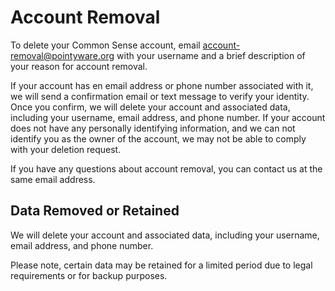 # Account Removal
To delete your Common Sense account, email [account-removal@pointyware.org](mailto:account-removal@pointyware.org) with your username and a brief description of your reason for account removal.

If your account has en email address or phone number associated with it, we will send a confirmation email or text message to verify your identity. Once you confirm, we will delete your account and associated data, including your username, email address, and phone number.
If your account does not have any personally identifying information, and we can not identify you as the owner of the account, we may not be able to comply with your deletion request.

If you have any questions about account removal, you can contact us at the same email address.

## Data Removed or Retained
We will delete your account and associated data, including your username, email address, and phone number.

Please note, certain data may be retained for a limited period due to legal requirements or for backup purposes.
